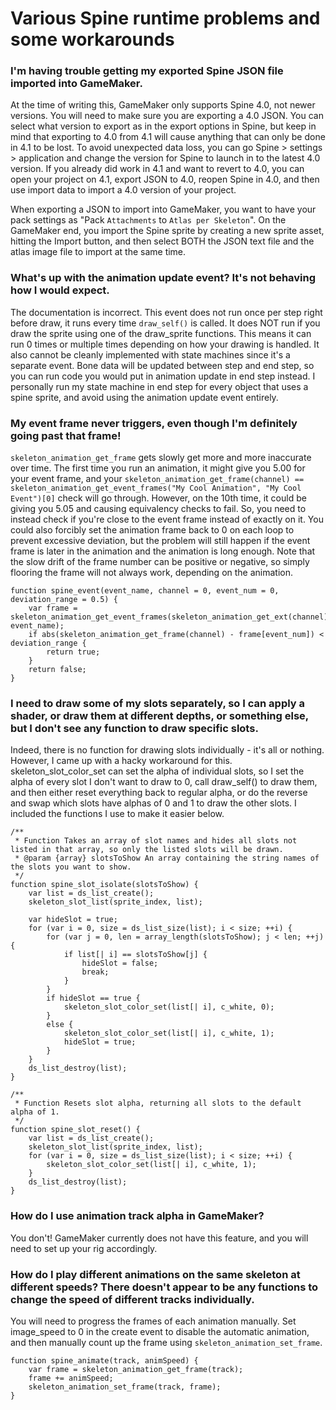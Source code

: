 # Various Spine runtime problems and some workarounds


### I'm having trouble getting my exported Spine JSON file imported into GameMaker.
At the time of writing this, GameMaker only supports Spine 4.0, not newer versions. You will need to make sure you are exporting a 4.0 JSON. You can select what version to export as in the export options in Spine, but keep in mind that exporting to 4.0 from 4.1 will cause anything that can only be done in 4.1 to be lost. To avoid unexpected data loss, you can go Spine > settings > application and change the version for Spine to launch in to the latest 4.0 version. If you already did work in 4.1 and want to revert to 4.0, you can open your project on 4.1, export JSON to 4.0, reopen Spine in 4.0, and then use import data to import a 4.0 version of your project.

When exporting a JSON to import into GameMaker, you want to have your pack settings as  "Pack ``Attachments`` to ``Atlas per Skeleton``". On the GameMaker end, you import the Spine sprite by creating a new sprite asset, hitting the Import button, and then select BOTH the JSON text file and the atlas image file to import at the same time.


### What's up with the animation update event? It's not behaving how I would expect.
The documentation is incorrect. This event does not run once per step right before draw, it runs every time ``draw_self()`` is called. It does NOT run if you draw the sprite using one of the draw_sprite functions. This means it can run 0 times or multiple times depending on how your drawing is handled. It also cannot be cleanly implemented with state machines since it's a separate event. Bone data will be updated between step and end step, so you can run code you would put in animation update in end step instead. I personally run my state machine in end step for every object that uses a spine sprite, and avoid using the animation update event entirely.


### My event frame never triggers, even though I'm definitely going past that frame!
`skeleton_animation_get_frame` gets slowly get more and more inaccurate over time. The first time you run an animation, it might give you 5.00 for your event frame, and your `skeleton_animation_get_frame(channel) == skeleton_animation_get_event_frames("My Cool Animation", "My Cool Event")[0]` check will go through. However, on the 10th time, it could be giving you 5.05 and causing equivalency checks to fail. So, you need to instead check if you're close to the event frame instead of exactly on it. You could also forcibly set the animation frame back to 0 on each loop to prevent excessive deviation, but the problem will still happen if the event frame is later in the animation and the animation is long enough. Note that the slow drift of the frame number can be positive or negative, so simply flooring the frame will not always work, depending on the animation.
```
function spine_event(event_name, channel = 0, event_num = 0, deviation_range = 0.5) {
    var frame = skeleton_animation_get_event_frames(skeleton_animation_get_ext(channel), event_name);
    if abs(skeleton_animation_get_frame(channel) - frame[event_num]) < deviation_range {
        return true;
    }
    return false;
}
```


### I need to draw some of my slots separately, so I can apply a shader, or draw them at different depths, or something else, but I don't see any function to draw specific slots.
Indeed, there is no function for drawing slots individually - it's all or nothing. However, I came up with a hacky workaround for this. skeleton_slot_color_set can set the alpha of individual slots, so I set the alpha of every slot I don't want to draw to 0, call draw_self() to draw them, and then either reset everything back to regular alpha, or do the reverse and swap which slots have alphas of 0 and 1 to draw the other slots. I included the functions I use to make it easier below.
```
/**
 * Function Takes an array of slot names and hides all slots not listed in that array, so only the listed slots will be drawn.
 * @param {array} slotsToShow An array containing the string names of the slots you want to show.
 */
function spine_slot_isolate(slotsToShow) {
    var list = ds_list_create();
    skeleton_slot_list(sprite_index, list);
    
    var hideSlot = true;
    for (var i = 0, size = ds_list_size(list); i < size; ++i) {
        for (var j = 0, len = array_length(slotsToShow); j < len; ++j) {
            if list[| i] == slotsToShow[j] {
                hideSlot = false;
                break;
            }
        }
        if hideSlot == true {
            skeleton_slot_color_set(list[| i], c_white, 0);
        }
        else {
            skeleton_slot_color_set(list[| i], c_white, 1);
            hideSlot = true;
        }
    }
    ds_list_destroy(list);
}

/**
 * Function Resets slot alpha, returning all slots to the default alpha of 1.
 */
function spine_slot_reset() {
    var list = ds_list_create();
    skeleton_slot_list(sprite_index, list);
    for (var i = 0, size = ds_list_size(list); i < size; ++i) {
        skeleton_slot_color_set(list[| i], c_white, 1);
    }
    ds_list_destroy(list);
}
```


### How do I use animation track alpha in GameMaker?
You don't! GameMaker currently does not have this feature, and you will need to set up your rig accordingly.


### How do I play different animations on the same skeleton at different speeds? There doesn't appear to be any functions to change the speed of different tracks individually.
You will need to progress the frames of each animation manually. Set image_speed to 0 in the create event to disable the automatic animation, and then manually count up the frame using `skeleton_animation_set_frame`.
```
function spine_animate(track, animSpeed) {
	var frame = skeleton_animation_get_frame(track);
	frame += animSpeed;
	skeleton_animation_set_frame(track, frame);
}
```
